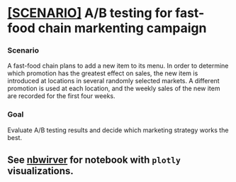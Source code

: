 # [[SCENARIO]](https://www.kaggle.com/chebotinaa/fast-food-marketing-campaign-ab-test) A/B testing for fast-food chain markenting campaign

### Scenario  
A fast-food chain plans to add a new item to its menu. In order to determine which promotion has the greatest effect on sales, the new item is introduced at locations in several randomly selected markets. A different promotion is used at each location, and the weekly sales of the new item are recorded for the first four weeks.

### Goal  
Evaluate A/B testing results and decide which marketing strategy works the best.

## See [nbwirver](https://nbviewer.org/github/kulturkamp/scenario-ab-testing/blob/master/marketing-campaign.ipynb) for notebook with `plotly` visualizations.
